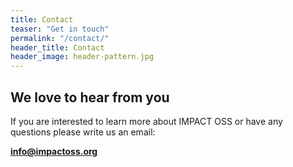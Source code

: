 ```yaml
---
title: Contact
teaser: "Get in touch"
permalink: "/contact/"
header_title: Contact
header_image: header-pattern.jpg
---
```


## We love to hear from you

If you are interested to learn more about IMPACT OSS or have any questions please write us an email:

**[info@impactoss.org](mailto:info@impactoss.org)**
